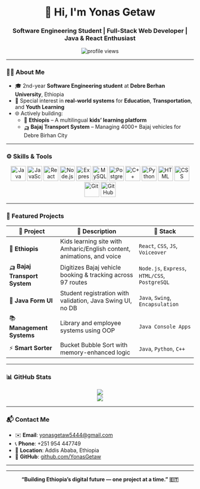 <!-- GitHub README for Yonas Getaw -->

<h1 align="center">👋 Hi, I'm Yonas Getaw</h1>
<h3 align="center">Software Engineering Student | Full-Stack Web Developer | Java & React Enthusiast</h3>

<p align="center">
  <img src="https://komarev.com/ghpvc/?username=yonasgetaw&label=Profile%20views&color=0e75b6&style=flat" alt="profile views" />
</p>

---

### 🧑‍💻 About Me

- 🎓 2nd-year **Software Engineering student** at **Debre Berhan University**, Ethiopia  
- 🔬 Special interest in **real-world systems** for **Education**, **Transportation**, and **Youth Learning**
- 🌐 Actively building:
  - 🧒 **Ethiopis** – A multilingual **kids’ learning platform**
  - 🛺 **Bajaj Transport System** – Managing 4000+ Bajaj vehicles for Debre Birhan City
---

### ⚙️ Skills & Tools

<div align="center">

<!-- Programming Languages -->
<img src="https://cdn.jsdelivr.net/gh/devicons/devicon/icons/java/java-original.svg" title="Java" width="40"/>
<img src="https://cdn.jsdelivr.net/gh/devicons/devicon/icons/javascript/javascript-original.svg" title="JavaScript" width="40"/>
<img src="https://cdn.jsdelivr.net/gh/devicons/devicon/icons/react/react-original.svg" title="React" width="40"/>
<img src="https://cdn.jsdelivr.net/gh/devicons/devicon/icons/nodejs/nodejs-original.svg" title="Node.js" width="40"/>
<img src="https://cdn.jsdelivr.net/gh/devicons/devicon/icons/express/express-original.svg" title="Express.js" width="40"/>
<img src="https://cdn.jsdelivr.net/gh/devicons/devicon/icons/mysql/mysql-original.svg" title="MySQL" width="40"/>
<img src="https://cdn.jsdelivr.net/gh/devicons/devicon/icons/postgresql/postgresql-original.svg" title="PostgreSQL" width="40"/>
<img src="https://cdn.jsdelivr.net/gh/devicons/devicon/icons/cplusplus/cplusplus-original.svg" title="C++" width="40"/>
<img src="https://cdn.jsdelivr.net/gh/devicons/devicon/icons/python/python-original.svg" title="Python" width="40"/>
<img src="https://cdn.jsdelivr.net/gh/devicons/devicon/icons/html5/html5-original.svg" title="HTML" width="40"/>
<img src="https://cdn.jsdelivr.net/gh/devicons/devicon/icons/css3/css3-original.svg" title="CSS" width="40"/>
<img src="https://cdn.jsdelivr.net/gh/devicons/devicon/icons/git/git-original.svg" title="Git" width="40"/>
<img src="https://cdn.jsdelivr.net/gh/devicons/devicon/icons/github/github-original.svg" title="GitHub" width="40"/>

</div>

---

### 🚀 Featured Projects

| 🔧 Project | 📝 Description | 🧰 Stack |
|-----------|----------------|----------|
| 🎨 **Ethiopis** | Kids learning site with Amharic/English content, animations, and voice | `React`, `CSS`, `JS`, `Voiceover` |
| 🛺 **Bajaj Transport System** | Digitizes Bajaj vehicle booking & tracking across 97 routes | `Node.js`, `Express`, `HTML/CSS`, `PostgreSQL` |
| 🧾 **Java Form UI** | Student registration with validation, Java Swing UI, no DB | `Java`, `Swing`, `Encapsulation` |
| 📚 **Management Systems** | Library and employee systems using OOP | `Java Console Apps` |
| ⚡ **Smart Sorter** | Bucket Bubble Sort with memory-enhanced logic | `Java`, `Python`, `C++` |

---

### 📊 GitHub Stats

<p align="center">
  <img src="https://github-readme-stats.vercel.app/api?username=yonasgetaw&show_icons=true&theme=github_dark" />
  <br/>
  <img src="https://github-readme-streak-stats.herokuapp.com/?user=yonasgetaw&theme=github-dark" />
</p>

---

### 📬 Contact Me

- ✉️ **Email**: [yonasgetaw5444@gmail.com](mailto:yonasgetaw5444@gmail.com)  
- 📞 **Phone**: +251 954 447749  
- 📍 **Location**: Addis Ababa, Ethiopia  
- 🔗 **GitHub**: [github.com/YonasGetaw](https://github.com/YonasGetaw)

---


---

<p align="center"><b>“Building Ethiopia’s digital future — one project at a time.” 🇪🇹</b></p>
